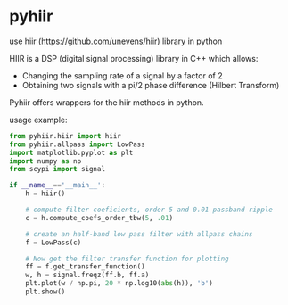 # pyhiir
use hiir (https://github.com/unevens/hiir) library in python 

HIIR is a DSP (digital signal processing) library in C++ which allows:
 - Changing the sampling rate of a signal by a factor of 2
 - Obtaining two signals with a pi/2 phase difference (Hilbert Transform)

 Pyhiir offers wrappers for the hiir methods in python. 

usage example:

```python
from pyhiir.hiir import hiir
from pyhiir.allpass import LowPass
import matplotlib.pyplot as plt
import numpy as np
from scypi import signal

if __name__=='__main__':
    h = hiir()

    # compute filter coeficients, order 5 and 0.01 passband ripple
    c = h.compute_coefs_order_tbw(5, .01)

    # create an half-band low pass filter with allpass chains
    f = LowPass(c)

    # Now get the filter transfer function for plotting
    ff = f.get_transfer_function()
    w, h = signal.freqz(ff.b, ff.a)
    plt.plot(w / np.pi, 20 * np.log10(abs(h)), 'b')
    plt.show()

```